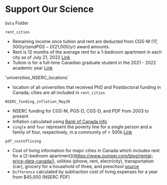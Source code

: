 # Support Our Science

`Data` Folder

`rent_cities`
* Remaining income once tuition and rent are deducted from CGS-M ($17,500/yr) and PGS-D ($21,000/yr) award amounts. 
* Rent is 12 months of the average rent for a 1-bedroom apartment in each city as of July 21, 2022 [Link](https://www.zumper.com/blog/rental-price-data-canada/)
* Tuition is for a full-time Canadian graduate student in the 2021 - 2022 academic year [Link](https://www150.statcan.gc.ca/t1/tbl1/en/tv.action?pid=3710004501&cubeTimeFrame.startYear=2021+%2F+2022&cubeTimeFrame.endYear=2021+%2F+2022&referencePeriods=20210101%2C20210101)

'universities_NSERC_locations`
* location of all universities that received PhD and Postdoctoral funding in Canada; cities are all included in `rent_cities`

`NSERC_funding_inflation_May20`
* NSERC funding for CGS-M, PGS-D, CGS-D, and PDF from 2003 to present
* Inflation calculated using [Bank of Canada info](https://www.bankofcanada.ca/rates/related/inflation-calculator/)
* `single` and `four` represent the poverty line for a single person and a family of four, respectively, in a community of > 500k [Link](https://www150.statcan.gc.ca/t1/tbl1/en/tv.action?pid=11100241010)

`pdf_costofliving`
* Cost of living information for major cities in Canada which includes rent for a [2-bedroom apartment]((https://www.zumper.com/blog/rental-price-data-canada/), utilities (phone, rent, electricity), transportation (car), grocery for a household of three, and preschool [source](https://wowa.ca/cost-of-living-canada)
* `Difference` calculated by subtraction cost of living expenses for a year from $45,000 (NSERC PDF)
